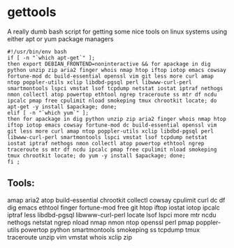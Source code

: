 # gettools
A really dumb bash script for getting some nice tools on linux systems using either apt or yum package managers

    #!/usr/bin/env bash
    if [ -n "`which apt-get`" ];
    then export DEBIAN_FRONTEND=noninteractive && for apackage in dig python unzip zip aria2 finger whois nmap htop iftop iotop emacs cowsay fortune-mod dc build-essential openssl vim git less more curl amap ntop poppler-utils xclip libdbd-pgsql perl libwww-curl-perl smartmontools lspci vmstat lsof tcpdump netstat iostat iptraf nethogs nmon collectl atop powertop ethtool ngrep traceroute ss mtr df ncdu ipcalc pmap free cpulimit nload smokeping tmux chrootkit locate; do apt-get -y install $apackage; done;
    elif [ -n "`which yum`" ];
    then for apackage in dig python unzip zip aria2 finger whois nmap htop iftop iotop emacs cowsay fortune-mod dc build-essential openssl vim git less more curl amap ntop poppler-utils xclip libdbd-pgsql perl libwww-curl-perl smartmontools lspci vmstat lsof tcpdump netstat iostat iptraf nethogs nmon collectl atop powertop ethtool ngrep traceroute ss mtr df ncdu ipcalc pmap free cpulimit nload smokeping tmux chrootkit locate; do yum -y install $apackage; done;
    fi ;

## Tools:
amap
aria2
atop
build-essential
chrootkit
collectl
cowsay
cpulimit
curl
dc
df
dig
emacs
ethtool
finger
fortune-mod
free
git
htop
iftop
iostat
iotop
ipcalc
iptraf
less
libdbd-pgsql
libwww-curl-perl
locate
lsof
lspci
more
mtr
ncdu
nethogs
netstat
ngrep
nload
nmap
nmon
ntop
openssl
perl
pmap
poppler-utils
powertop
python
smartmontools
smokeping
ss
tcpdump
tmux
traceroute
unzip
vim
vmstat
whois
xclip
zip
